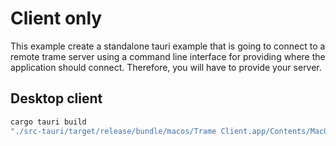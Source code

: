 # Client only

This example create a standalone tauri example that is going to connect to a remote trame server using a command line interface for providing where the application should connect.
Therefore, you will have to provide your server.

## Desktop client

```bash
cargo tauri build
"./src-tauri/target/release/bundle/macos/Trame Client.app/Contents/MacOS/Trame Client" --url http://localhost:4444
```


